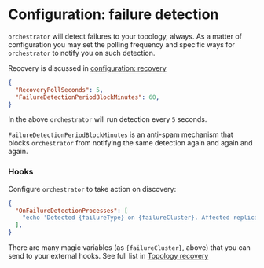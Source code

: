 # Configuration: failure detection

`orchestrator` will detect failures to your topology, always. As a matter of configuration you may set the polling frequency and specific ways for `orchestrator` to notify you on such detection.

Recovery is discussed in [configuration: recovery](configuration-recovery.md)

```json
{
  "RecoveryPollSeconds": 5,
  "FailureDetectionPeriodBlockMinutes": 60,
}
```

In the above `orchestrator` will run detection every `5` seconds.

`FailureDetectionPeriodBlockMinutes` is an anti-spam mechanism that blocks `orchestrator` from notifying the same detection again and again and again.

### Hooks

Configure `orchestrator` to take action on discovery:

```json
{
  "OnFailureDetectionProcesses": [
    "echo 'Detected {failureType} on {failureCluster}. Affected replicas: {countReplicas}' >> /tmp/recovery.log"
  ],
}
```

There are many magic variables (as `{failureCluster}`, above) that you can send to your external hooks. See full list in [Topology recovery](topology-recovery.md)
